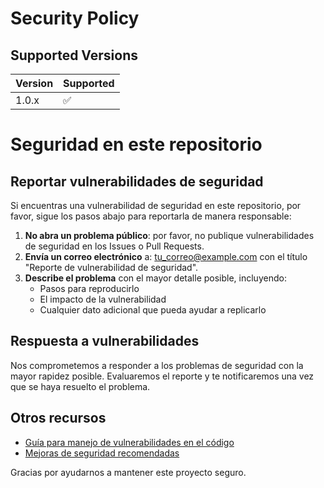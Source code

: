 # Security Policy

## Supported Versions


| Version | Supported          |
| ------- | ------------------ |
| 1.0.x   | :white_check_mark: |


# Seguridad en este repositorio

## Reportar vulnerabilidades de seguridad

Si encuentras una vulnerabilidad de seguridad en este repositorio, por favor, sigue los pasos abajo para reportarla de manera responsable:

1. **No abra un problema público**: por favor, no publique vulnerabilidades de seguridad en los Issues o Pull Requests.
2. **Envía un correo electrónico** a: [tu_correo@example.com](mailto:tu_correo@example.com) con el título "Reporte de vulnerabilidad de seguridad".
3. **Describe el problema** con el mayor detalle posible, incluyendo:
   - Pasos para reproducirlo
   - El impacto de la vulnerabilidad
   - Cualquier dato adicional que pueda ayudar a replicarlo

## Respuesta a vulnerabilidades

Nos comprometemos a responder a los problemas de seguridad con la mayor rapidez posible. Evaluaremos el reporte y te notificaremos una vez que se haya resuelto el problema.

## Otros recursos

- [Guía para manejo de vulnerabilidades en el código](#)
- [Mejoras de seguridad recomendadas](#)

Gracias por ayudarnos a mantener este proyecto seguro.
